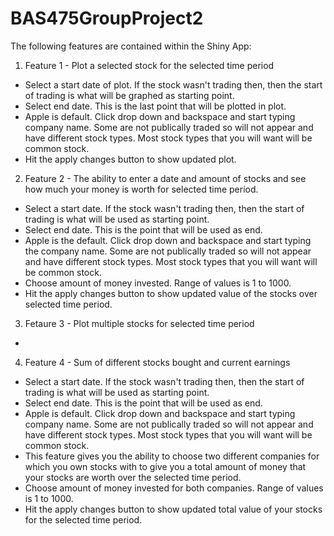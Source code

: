 # BAS475GroupProject2
The following features are contained within the Shiny App:
1. Feature 1 - Plot a selected stock for the selected time period
 * Select a start date of plot.  If the stock wasn't trading then, then the start of trading is what will be graphed as starting point.
 * Select end date.  This is the last point that will be plotted in plot.
 * Apple is default. Click drop down and backspace and start typing company name.  Some are not publically traded so will not appear and have different stock types.  Most stock types that you will want will be common stock.
 * Hit the apply changes button to show updated plot.
2. Feature 2 - The ability to enter a date and amount of stocks and see how much your money is worth for selected time period.
 * Select a start date.  If the stock wasn't trading then, then the start of trading is what will be used as starting point.
 * Select end date.  This is the point that will be used as end.
 * Apple is the default. Click drop down and backspace and start typing the company name.  Some are not publically traded so will not appear and have different stock types.  Most stock types that you will want will be common stock.
 * Choose amount of money invested.  Range of values is 1 to 1000.
 * Hit the apply changes button to show updated value of the stocks over selected time period.
3. Fetaure 3 - Plot multiple stocks for selected time period
 *
4. Feature 4 - Sum of different stocks bought and current earnings
 * Select a start date.  If the stock wasn't trading then, then the start of trading is what will be used as starting point.
 * Select end date.  This is the point that will be used as end.
 * Apple is default. Click drop down and backspace and start typing company name.  Some are not publically traded so will not appear and have different stock types.  Most stock types that you will want will be common stock.  
 * This feature gives you the ability to choose two different companies for which you own stocks with to give you a total amount of money that your stocks are worth over the selected time period.
 * Choose amount of money invested for both companies.  Range of values is 1 to 1000.  
 * Hit the apply changes button to show updated total value of your stocks for the selected time period.
